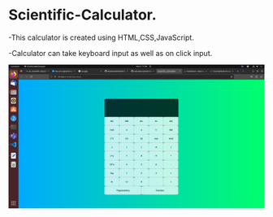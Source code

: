 # Scientific-Calculator.

-This calculator is created using HTML,CSS,JavaScript.

-Calculator can take keyboard input as well as on click input.

![image](calculator.png)






